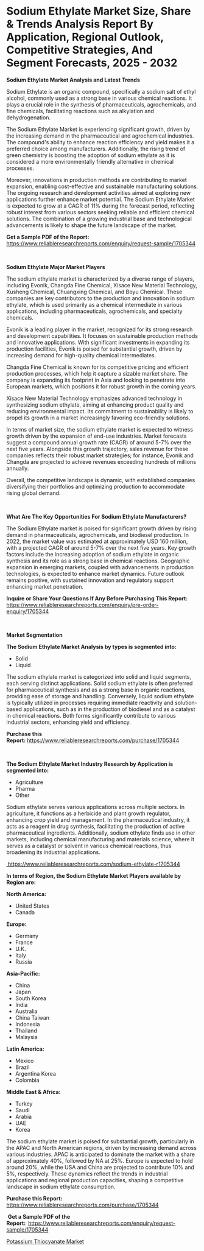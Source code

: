 <p><h1>Sodium Ethylate Market Size, Share & Trends Analysis Report By Application, Regional Outlook, Competitive Strategies, And Segment Forecasts, 2025 - 2032</h1></p><p><strong>Sodium Ethylate Market Analysis and Latest Trends</strong></p>
<p><p>Sodium Ethylate is an organic compound, specifically a sodium salt of ethyl alcohol, commonly used as a strong base in various chemical reactions. It plays a crucial role in the synthesis of pharmaceuticals, agrochemicals, and fine chemicals, facilitating reactions such as alkylation and dehydrogenation.</p><p>The Sodium Ethylate Market is experiencing significant growth, driven by the increasing demand in the pharmaceutical and agrochemical industries. The compound's ability to enhance reaction efficiency and yield makes it a preferred choice among manufacturers. Additionally, the rising trend of green chemistry is boosting the adoption of sodium ethylate as it is considered a more environmentally friendly alternative in chemical processes.</p><p>Moreover, innovations in production methods are contributing to market expansion, enabling cost-effective and sustainable manufacturing solutions. The ongoing research and development activities aimed at exploring new applications further enhance market potential. The Sodium Ethylate Market is expected to grow at a CAGR of 11% during the forecast period, reflecting robust interest from various sectors seeking reliable and efficient chemical solutions. The combination of a growing industrial base and technological advancements is likely to shape the future landscape of the market.</p></p>
<p><strong>Get a Sample PDF of the Report:&nbsp;</strong> <a href="https://www.reliableresearchreports.com/enquiry/request-sample/1705344?utm_campaign=3360&utm_medium=2&utm_source=Github&utm_content=ia&utm_term=01042025&utm_id=sodium-ethylate">https://www.reliableresearchreports.com/enquiry/request-sample/1705344</a></p>
<p>&nbsp;</p>
<p><strong>Sodium Ethylate Major Market Players</strong></p>
<p><p>The sodium ethylate market is characterized by a diverse range of players, including Evonik, Changda Fine Chemical, Xisace New Material Technology, Xusheng Chemical, Chuangxing Chemical, and Boyu Chemical. These companies are key contributors to the production and innovation in sodium ethylate, which is used primarily as a chemical intermediate in various applications, including pharmaceuticals, agrochemicals, and specialty chemicals.</p><p>Evonik is a leading player in the market, recognized for its strong research and development capabilities. It focuses on sustainable production methods and innovative applications. With significant investments in expanding its production facilities, Evonik is poised for substantial growth, driven by increasing demand for high-quality chemical intermediates.</p><p>Changda Fine Chemical is known for its competitive pricing and efficient production processes, which help it capture a sizable market share. The company is expanding its footprint in Asia and looking to penetrate into European markets, which positions it for robust growth in the coming years.</p><p>Xisace New Material Technology emphasizes advanced technology in synthesizing sodium ethylate, aiming at enhancing product quality and reducing environmental impact. Its commitment to sustainability is likely to propel its growth in a market increasingly favoring eco-friendly solutions.</p><p>In terms of market size, the sodium ethylate market is expected to witness growth driven by the expansion of end-use industries. Market forecasts suggest a compound annual growth rate (CAGR) of around 5-7% over the next five years. Alongside this growth trajectory, sales revenue for these companies reflects their robust market strategies; for instance, Evonik and Changda are projected to achieve revenues exceeding hundreds of millions annually.</p><p>Overall, the competitive landscape is dynamic, with established companies diversifying their portfolios and optimizing production to accommodate rising global demand.</p></p>
<p>&nbsp;</p>
<p><strong>What Are The Key Opportunities For Sodium Ethylate Manufacturers?</strong></p>
<p><p>The Sodium Ethylate market is poised for significant growth driven by rising demand in pharmaceuticals, agrochemicals, and biodiesel production. In 2022, the market value was estimated at approximately USD 160 million, with a projected CAGR of around 5-7% over the next five years. Key growth factors include the increasing adoption of sodium ethylate in organic synthesis and its role as a strong base in chemical reactions. Geographic expansion in emerging markets, coupled with advancements in production technologies, is expected to enhance market dynamics. Future outlook remains positive, with sustained innovation and regulatory support enhancing market penetration.</p></p>
<p><strong>Inquire or Share Your Questions If Any Before Purchasing This Report:</strong> <a href="https://www.reliableresearchreports.com/enquiry/pre-order-enquiry/1705344?utm_campaign=3360&utm_medium=2&utm_source=Github&utm_content=ia&utm_term=01042025&utm_id=sodium-ethylate">https://www.reliableresearchreports.com/enquiry/pre-order-enquiry/1705344</a></p>
<p>&nbsp;</p>
<p><strong>Market Segmentation</strong></p>
<p><strong>The Sodium Ethylate Market Analysis by types is segmented into:</strong></p>
<p><ul><li>Solid</li><li>Liquid</li></ul></p>
<p><p>The sodium ethylate market is categorized into solid and liquid segments, each serving distinct applications. Solid sodium ethylate is often preferred for pharmaceutical synthesis and as a strong base in organic reactions, providing ease of storage and handling. Conversely, liquid sodium ethylate is typically utilized in processes requiring immediate reactivity and solution-based applications, such as in the production of biodiesel and as a catalyst in chemical reactions. Both forms significantly contribute to various industrial sectors, enhancing yield and efficiency.</p></p>
<p><strong>Purchase this Report:&nbsp;</strong><a href="https://www.reliableresearchreports.com/purchase/1705344?utm_campaign=3360&utm_medium=2&utm_source=Github&utm_content=ia&utm_term=01042025&utm_id=sodium-ethylate">https://www.reliableresearchreports.com/purchase/1705344</a></p>
<p>&nbsp;</p>
<p><strong>The Sodium Ethylate Market Industry Research by Application is segmented into:</strong></p>
<p><ul><li>Agriculture</li><li>Pharma</li><li>Other</li></ul></p>
<p><p>Sodium ethylate serves various applications across multiple sectors. In agriculture, it functions as a herbicide and plant growth regulator, enhancing crop yield and management. In the pharmaceutical industry, it acts as a reagent in drug synthesis, facilitating the production of active pharmaceutical ingredients. Additionally, sodium ethylate finds use in other markets, including chemical manufacturing and materials science, where it serves as a catalyst or solvent in various chemical reactions, thus broadening its industrial applications.</p></p>
<p><a href="https://www.reliableresearchreports.com/sodium-ethylate-r1705344?utm_campaign=3360&utm_medium=2&utm_source=Github&utm_content=ia&utm_term=01042025&utm_id=sodium-ethylate">&nbsp;https://www.reliableresearchreports.com/sodium-ethylate-r1705344</a></p>
<p><strong>In terms of Region, the Sodium Ethylate Market Players available by Region are:</strong></p>
<p>
    <p> <strong> North America: </strong>
        <ul>
            <li>United States</li>
            <li>Canada</li>
        </ul>
        </p> 
    <p> <strong> Europe: </strong>
        <ul>
            <li>Germany</li>
            <li>France</li>
            <li>U.K.</li>
            <li>Italy</li>
            <li>Russia</li>
        </ul>
        </p> 
    <p> <strong> Asia-Pacific: </strong>
        <ul>
            <li>China</li>
            <li>Japan</li>
            <li>South Korea</li>
            <li>India</li>
            <li>Australia</li>
            <li>China Taiwan</li>
            <li>Indonesia</li>
            <li>Thailand</li>
            <li>Malaysia</li>
        </ul>
        </p> 
    <p> <strong> Latin America: </strong>
        <ul>
            <li>Mexico</li>
            <li>Brazil</li>
            <li>Argentina Korea</li>
            <li>Colombia</li>
        </ul>
        </p> 
    <p> <strong> Middle East & Africa: </strong>
        <ul>
            <li>Turkey</li>
            <li>Saudi</li>
            <li>Arabia</li>
            <li>UAE</li>
            <li>Korea</li>
        </ul>
    </p>
    </p>
<p><p>The sodium ethylate market is poised for substantial growth, particularly in the APAC and North American regions, driven by increasing demand across various industries. APAC is anticipated to dominate the market with a share of approximately 40%, followed by NA at 25%. Europe is expected to hold around 20%, while the USA and China are projected to contribute 10% and 5%, respectively. These dynamics reflect the trends in industrial applications and regional production capacities, shaping a competitive landscape in sodium ethylate consumption.</p></p>
<p><strong>Purchase this Report: </strong><a href="https://www.reliableresearchreports.com/purchase/1705344?utm_campaign=3360&utm_medium=2&utm_source=Github&utm_content=ia&utm_term=01042025&utm_id=sodium-ethylate">https://www.reliableresearchreports.com/purchase/1705344</a></p>
<p>&nbsp;<strong>Get a Sample PDF of the Report:&nbsp;&nbsp;</strong><a href="https://www.reliableresearchreports.com/enquiry/request-sample/1705344?utm_campaign=3360&utm_medium=2&utm_source=Github&utm_content=ia&utm_term=01042025&utm_id=sodium-ethylate">https://www.reliableresearchreports.com/enquiry/request-sample/1705344</a></p>
<p><strong></strong></p>
<p><p><a href="https://github.com/kolffmaris58/Market-Research-Report-List-1/blob/main/potassium-thiocyanate-market.md?utm_campaign=3360&utm_medium=2&utm_source=Github&utm_content=ia&utm_term=01042025&utm_id=sodium-ethylate">Potassium Thiocyanate Market</a></p></p>